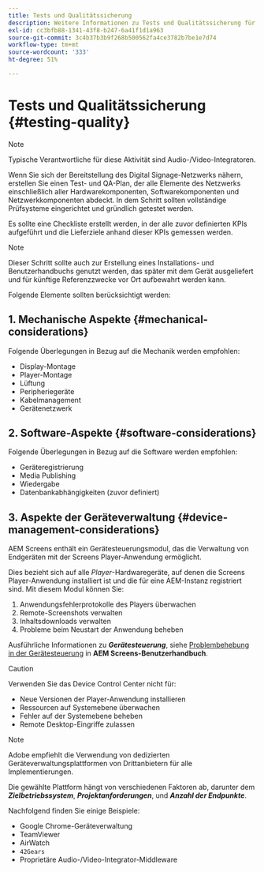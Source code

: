 ```yaml
---
title: Tests und Qualitätssicherung
description: Weitere Informationen zu Tests und Qualitätssicherung für AEM Screens finden Sie im Best Practices-Handbuch.
exl-id: cc3bfb88-1341-43f8-b247-6a41f1d1a963
source-git-commit: 3c4b37b3b9f268b500562fa4ce3782b7be1e7d74
workflow-type: tm+mt
source-wordcount: '333'
ht-degree: 51%

---
```


# Tests und Qualitätssicherung {#testing-quality}

>[!NOTE]
>Typische Verantwortliche für diese Aktivität sind Audio-/Video-Integratoren.

Wenn Sie sich der Bereitstellung des Digital Signage-Netzwerks nähern, erstellen Sie einen Test- und QA-Plan, der alle Elemente des Netzwerks einschließlich aller Hardwarekomponenten, Softwarekomponenten und Netzwerkkomponenten abdeckt.
In dem Schritt sollten vollständige Prüfsysteme eingerichtet und gründlich getestet werden.

Es sollte eine Checkliste erstellt werden, in der alle zuvor definierten KPIs aufgeführt und die Lieferziele anhand dieser KPIs gemessen werden.

>[!NOTE]
>
>Dieser Schritt sollte auch zur Erstellung eines Installations- und Benutzerhandbuchs genutzt werden, das später mit dem Gerät ausgeliefert und für künftige Referenzzwecke vor Ort aufbewahrt werden kann.

Folgende Elemente sollten berücksichtigt werden:

## 1. Mechanische Aspekte {#mechanical-considerations}

Folgende Überlegungen in Bezug auf die Mechanik werden empfohlen:

* Display-Montage
* Player-Montage
* Lüftung
* Peripheriegeräte
* Kabelmanagement
* Gerätenetzwerk

## 2. Software-Aspekte {#software-considerations}

Folgende Überlegungen in Bezug auf die Software werden empfohlen:

* Geräteregistrierung
* Media Publishing
* Wiedergabe
* Datenbankabhängigkeiten (zuvor definiert)


## 3. Aspekte der Geräteverwaltung {#device-management-considerations}

AEM Screens enthält ein Gerätesteuerungsmodul, das die Verwaltung von Endgeräten mit der Screens Player-Anwendung ermöglicht.

Dies bezieht sich auf alle *Player*-Hardwaregeräte, auf denen die Screens Player-Anwendung installiert ist und die für eine AEM-Instanz registriert sind.
Mit diesem Modul können Sie:

1. Anwendungsfehlerprotokolle des Players überwachen
1. Remote-Screenshots verwalten
1. Inhaltsdownloads verwalten
1. Probleme beim Neustart der Anwendung beheben

Ausführliche Informationen zu ***Gerätesteuerung***, siehe [Problembehebung in der Gerätesteuerung](https://experienceleague.adobe.com/en/docs/experience-manager-screens/user-guide/troubleshooting/monitoring-screens) in **AEM Screens-Benutzerhandbuch**.

>[!CAUTION]
>
>Verwenden Sie das Device Control Center nicht für:
>
>* Neue Versionen der Player-Anwendung installieren
>* Ressourcen auf Systemebene überwachen
>* Fehler auf der Systemebene beheben
>* Remote Desktop-Eingriffe zulassen


>[!NOTE]
>
> Adobe empfiehlt die Verwendung von dedizierten Geräteverwaltungsplattformen von Drittanbietern für alle Implementierungen.

Die gewählte Plattform hängt von verschiedenen Faktoren ab, darunter dem ***Zielbetriebssystem***, ***Projektanforderungen***, und ***Anzahl der Endpunkte***.

Nachfolgend finden Sie einige Beispiele:

* Google Chrome-Geräteverwaltung
* TeamViewer
* AirWatch
* `42Gears`
* Proprietäre Audio-/Video-Integrator-Middleware
